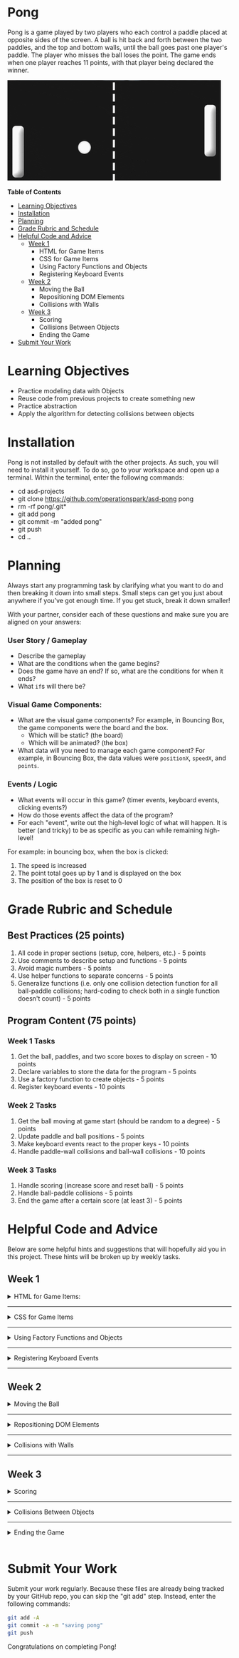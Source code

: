 # Pong

Pong is a game played by two players who each control a paddle placed at opposite sides of the screen. A ball is hit back and forth between the two paddles, and the top and bottom walls, until the ball goes past one player's paddle. The player who misses the ball loses the point. The game ends when one player reaches 11 points, with that player being declared the winner.

<img src="img/pong.gif">

**Table of Contents**

- [Learning Objectives](#learning-objectives)
- [Installation](#installation)
- [Planning](#planning)
- [Grade Rubric and Schedule](#grade-rubric-and-schedule)
- [Helpful Code and Advice](#helpful-code-and-advice)
  - [Week 1](#week-1)
    - HTML for Game Items
    - CSS for Game Items
    - Using Factory Functions and Objects
    - Registering Keyboard Events
  - [Week 2](#week-2)
    - Moving the Ball
    - Repositioning DOM Elements
    - Collisions with Walls
  - [Week 3](#week-3)
    - Scoring
    - Collisions Between Objects
    - Ending the Game
- [Submit Your Work](#submit-your-work)

# Learning Objectives

- Practice modeling data with Objects
- Reuse code from previous projects to create something new
- Practice abstraction
- Apply the algorithm for detecting collisions between objects

# Installation

Pong is not installed by default with the other projects. As such, you will need to install it yourself. To do so, go to your workspace and open up a terminal. Within the terminal, enter the following commands:

- cd asd-projects
- git clone https://github.com/operationspark/asd-pong pong
- rm -rf pong/.git\*
- git add pong
- git commit -m "added pong"
- git push
- cd ..

# Planning

Always start any programming task by clarifying what you want to do and then breaking it down into small steps. Small steps can get you just about anywhere if you’ve got enough time. If you get stuck, break it down smaller!

With your partner, consider each of these questions and make sure you are aligned on your answers:

### User Story / Gameplay

- Describe the gameplay
- What are the conditions when the game begins?
- Does the game have an end? If so, what are the conditions for when it ends?
- What `if`s will there be?

### Visual Game Components:

- What are the visual game components? For example, in Bouncing Box, the game components were the board and the box.
  - Which will be static? (the board)
  - Which will be animated? (the box)
- What data will you need to manage each game component? For example, in Bouncing Box, the data values were `positionX`, `speedX`, and `points`.

### Events / Logic

- What events will occur in this game? (timer events, keyboard events, clicking events?)
- How do those events affect the data of the program?
- For each "event", write out the high-level logic of what will happen. It is better (and tricky) to be as specific as you can while remaining high-level!

For example: in bouncing box, when the box is clicked:

1. The speed is increased
2. The point total goes up by 1 and is displayed on the box
3. The position of the box is reset to 0

# Grade Rubric and Schedule

## Best Practices (25 points)

1. All code in proper sections (setup, core, helpers, etc.) - 5 points
2. Use comments to describe setup and functions - 5 points
3. Avoid magic numbers - 5 points
4. Use helper functions to separate concerns - 5 points
5. Generalize functions (i.e. only one collision detection function for all ball-paddle collisions; hard-coding to check both in a single function doesn't count) - 5 points

## Program Content (75 points)

### Week 1 Tasks

1. Get the ball, paddles, and two score boxes to display on screen - 10 points
2. Declare variables to store the data for the program - 5 points
3. Use a factory function to create objects - 5 points
4. Register keyboard events - 10 points

### Week 2 Tasks

1. Get the ball moving at game start (should be random to a degree) - 5 points
2. Update paddle and ball positions - 5 points
3. Make keyboard events react to the proper keys - 10 points
4. Handle paddle-wall collisions and ball-wall collisions - 10 points

### Week 3 Tasks

1. Handle scoring (increase score and reset ball) - 5 points
2. Handle ball-paddle collisions - 5 points
3. End the game after a certain score (at least 3) - 5 points

# Helpful Code and Advice

Below are some helpful hints and suggestions that will hopefully aid you in this project. These hints will be broken up by weekly tasks.

## Week 1

<details> <summary> HTML for Game Items: </summary>

Open the `index.html` file. You should see this in the body:

```html
<body>
  <div id="board">
    <div id="gameItem"></div>
  </div>
</body>
```

Each project in this class will be build on some kind of `board` with various `gameItems` that are on the board. For this project, there are a number of required game items:

- the left paddle
- the ball
- the right paddle
- the score for player1
- the score for player2

Each one of these game items needs to be represented in HTML and, for the most part, `<div>`s can be used. To create a `<div>` with a particular `id` attribute, place the `id=""` attribute inside the opening tag:

```html
<div id="uniqueGameItemName"></div>
```

Not all of these game items will need objects. It is up to you to decide which ones do and which ones don't. You also may want more elements than just the ones mentioned, but those are the bare minimum required.

</details>

<hr>

<details> <summary> CSS for Game Items </summary>

Open the `index.css` file.

Adding CSS makes our gameItems actually become visible. For all projects in this course, we'll be using simple 2D shapes since they are relatively easy to render with basic HTML and CSS skills.

The following properties will be useful for determining the appearance of our DOM elements:

- `background-color`: the color of the element
- `width`: the width of the element in pixels
- `height`: the height of the element in pixels
- `border-radius`: how rounded the edges of the element are. Leaving out this property will leave the element as a rectangle. Setting this value to half of `width` or `height` will make the shape a circle (assuming width and height are the same).

The following properties will allow us to place our elements anywhere on the screen, relative to the `board`.

- `position: absolute`: allows us to use the `top` and `left` properties to position HTML elements anywhere we want on the screen relative to the parent element.
- `top`: the y-coordinate location of the element on a flipped y-axis (value increases as you move downwards).
- `left`: the x-coordinate location of the element.

Overall, the CSS should look like this:

```css
#id {
  /* appearance */
  background-color: white;
  width: 20px;
  height: 20px;
  border-radius: 20px;

  /* positioning */
  position: absolute;
  top: 100px;
  left: 100px;
}
```

Suggestions for this project:

- Each paddle should have a unique `background-color`
- Both paddles should have `width: 20px;` and `height: 80px;`
- The ball should have `width:20px;`, `height:20px` and `border-radius: 10px;`

</details>

<hr>

<details> <summary> Using Factory Functions and Objects </summary>

We will need to manage the data for each game item in this project: the ball and each paddle.

Use objects to manage this data. For example, in bouncing box, we could organize the data for the box like so (shortening `positionX` and `positionY` to `x` and `y`:

```js
var box = {};
box.x = 0;
box.y = 100;
box.width = 200;
box.height = 200;
box.speedX = 1;
box.speedY = 1;
box.id = "#box";
```

Notably, we are now storing the id of the HTML element in a variable. This will tie the data that manages each game item to the HTML element that is being controlled.

For bouncing box, we would refactor the `moveBox()` function this:

```js
function moveBox() {
  box.x += box.speedX; // update the position of the box along the x-axis
  $(box.id).css("left", box.x); // draw the box in the new location, positionX pixels away from the "left"
}
```

Since you'll be creating objects to represent the ball and each paddle, use a factory function to ensure that each `gameItem` has the data below:

- `gameItem.id`
- `gameItem.x`
- `gameItem.y`
- `gameItem.speedX`
- `gameItem.speedY`
- `gameItem.width`
- `gameItem.height`

When creating a factory function, the function should return an object that has a specific set of properties already assigned to it. The properties that you want customized for each object should be **parameterized** (turned into parameters/variables).

For example, consider this data for animal objects:

```js
var spot = {};
spot.name = "spot";
spot.species = "dog";
spot.owner = "Farmer Fred";

var daisy = {};
daisy.name = "daisy";
daisy.species = "bird";
spot.owner = "Farmer Fred";

var bessy = {};
bessy.name = "bessy";
bessy.species = "cow";
spot.owner = "Farmer Fred";
```

Since each object shares the same properties; `name`, `species`, and `owner`, I can create a factory function that reduces the repetitive creation of those objects.

For each value that is unique, I will add a parameter to my factory function. Any values that are shared can be hard-coded into the object.

```js
// Initialization
var spot = Animal("spot", "dog");
var daisy = Animal("daisy", "bird");
var bessy = Animal("bessy", "cow");

// Factory Function
function Animal(name, species) {
  var animal = {};
  animal.name = name;
  animal.species = species;
  animal.owner = "Farmer Fred";
  return animal;
}
```

Please keep in mind that the factory function you create should use jQuery to extract CSS information to initialize the `x`, `y`, `width`, and `height` values of your objects. As a reminder, you can get such information as follows:

```js
var x = parseFloat($("#id").css("left"));
var y = parseFloat($("#id").css("top"));
var width = $("#id").width();
var height = $("#id").height();
```

</details>

<hr>

<details> <summary> Registering Keyboard Events </summary>

This is something you should already have plenty of practice with. However, there are some minor differences this time. Notably, there are two paddles that must be interacted with. Both paddles should react to both `"keyup"` and `"keydown"` events.

There are two ways to approach this issue. You can either make a total of four event handlers (one "keyup" and "keydown" per paddle), or you can make just two. To keep things simple (and shorter), you should follow the latter approach and only make two event handlers.

**Handler 1:** Should handle the "keydown" event for both paddles. Just make sure your conditions check for the various keys you care about (up arrow, down arrow, 'W', and 'S'), and have the relevant paddle move in the appropriate direction.

**Handler 2:** Should handle the "keyup" event for both paddles. As with the "keydown" handler, make sure your conditions check for the various keys you care about (up arrow, down arrow, 'W', and 'S'), and have the relevant paddle stop moving when one of its keys is released.

Check out the [Walker project](https://github.com/benspector3/asd-template-keyboard-intro/) for ideas on how to move an object with your keyboard. Below is an example of simply printing whenever the `ENTER` key is pressed down.

```js
var KEYCODE = {
  ENTER: 13,
};

function handleKeyDown() {
  var keycode = event.which;
  console.log(keycode);

  if (keycode === KEYCODE.ENTER) {
    console.log("enter pressed");
  }
}
```

Use https://keycode.info/ to find out the keycode for any key.

</details>

<hr>

## Week 2

<details> <summary> Moving the Ball </summary>

Getting the ball to move is kind of important, so let's talk about how to do this. The best approach is as follows.

1. In the "helper functions" area, create a new function called `startBall` that has no parameters and only gives the `ball` object a starting position and speed.
2. Up in the "one-time setup" section, call the `startBall` function.

In the `startBall` function, you should give the `ball` object a new `x` and `y` position (that way, you can reuse the function after a point is scored!). It should, of course, be placed at the center of the board. Furthermore, you should give it initial `speedX` and `speedY` values. **These speed values should be random.** It's up to you how to make them random, but it's important to be careful, at least with the `speedX` value. For that reason, the following equation is suggested for `speedX`.

```js
randomNum = (Math.random() * 3 + 2) * (Math.random() > 0.5 ? -1 : 1);
```

That equation will assign a value either between `-5` and `-2`, or a value between `2` and `5`. If you want to change the range of values, you should only change the `3` and `2` values of the equation. The `3` says what the spread should be (bigger number means bigger range of possible values), and the `2` says what the minimum absolute value of `randomNum` will be.

</details>

<hr>

<details> <summary> Repositioning DOM Elements </summary>

We'll need to reposition the ball and each paddle on each update of the timer. Luckily, we've learned how to move things in the past. This time we want to move multiple objects, but since moving an object is basically the same every time, you should only make one function to handle that. Here's how to approach the problem.

- **Step 1:** Create a function (call it `moveObject`), with a single parameter. That parameter will take the object you want to move as an argument.
- **Step 2:** In the function, use the parameter and dot notation to change the current `x` and `y` values of the object based on the object's current speed.
- **Step 3:** After updating `x` and `y`, use jQuery to update the `"left"` and `"top"` properties of the corresponding DOM element

Recall that you should use the jQuery `.css()` function to draw the element in the new position. For example, to change how far left or right an element is, you could write:

```js
$("elementID").css("left", positionX);
```

If we wanted to move the element vertically instead, you would do the same thing, but for the `"top"` property:

```js
$("elementID").css("top", positionY);
```

Of course, `"elementID"`, `positionX`, and `positionY` should all be obtained using the function's parameter and dot notation when writing your own function, which this example does not do.

</details>

<hr>

<details> <summary> Collisions with Walls </summary>

In order to detect collisions with walls, you need to know three things.

1. The position of the wall
2. The position of your object
3. The size of your object

When you start your project, you will not know the positions of all walls.

To fix this, you should create two new `const` values under the "Constant Variables" section. These two new values should be

1. `BOARD_WIDTH`
2. `BOARD_HEIGHT`

You can obtain the values of `BOARD_WIDTH` and `BOARD_HEIGHT` using `$("#board").width()` and `$("#board").height()`, respectively.

That will give you the `x` position of the right side of the board and the `y` position of the bottom side of the board. As for the left and top of the board, both of those values are `0`, which is fine if you simply hard-code.

Once you know those values, detecting a collision with a wall is easy. You have four scenarios:

1. If an object's `x` value goes past the left side of the box, then it collided with it.
2. If an object's `y` value goes past the top side of the box, then it collided with it.
3. If an object's `x + width` value goes past the right side of the box, then it collided with it.
4. If an object's `y + height` value goes past the bottom side of the box, then it collided with it.

> **IMPORTANT:** You should make this collision detection be a single function (call it `wallCollision`) with a single parameter. The parameter should take in the object being checked as an argument (the `board` should _not_ be an argument, however). This way, you only need to write the collision detection once, and you can use it not only for both paddles, but for the ball as well!

> **SUGGESTION:** The wall collisions can also be handled using the same min/max approach used in the Image Filtering project. Take a look at the `keepInBounds` function there. With some slight modifications, you can actually use that function for both your paddles and ball hitting the top and bottom walls. Give it a try if you'd like to challenge yourself and create more efficient code.

> **NOTE:** You can use the `wallCollision` function for the ball as well as the paddles. However, this will only work for detecting collisions with the top and bottom of the board.

</details>

<hr>

## Week 3

<details> <summary> Scoring </summary>

Scoring has three parts to it.

1. Detecting that scoring has taken place
2. Updating the score
3. Resetting the ball

Each of these parts is a simple task.

1. Detection - check if the ball collides with the left or right wall (can be done in the `wallCollision` function)
2. Update the appopriate score in memory, then redraw the scoring element to display the updated score (reminder: `$("#scoreId").text(updatedScore)` will change the element with id `"scoreID"` to display whatever value is stored in the variable `updatedScore`)
3. Simply call your `startBall` function that you created back in Week 2

</details>

<hr>

<details> <summary> Collisions Between Objects </summary>

In games, collisions will occur frequently between objects. Having a function that can tell if two objects are colliding would be really convenient! The skeleton for such a function looks like this:

```js
function doCollide(obj1, obj2) {
  // return false if the objects do not collide
  // return true if the objects do collide
}
```

and we would use such a function in our program like this:

```js
if (doCollide(ball, paddleLeft)) {
  // bounce ball off paddle Left
}
```

You should have already created a `doCollide` function by this point. If you have, then you merely need to copy it into your code in the "helper functions" section, then call it twice. Once should be checking if the `ball` collides with the `leftPaddle`, and the other time should check if the `ball` collides with the `rightPaddle`.

If you have not created the `doCollide` function, then below is a rough explanation on how to do so.

> <details> <summary> Click for Explanation </summary>
> Any object passed to our `doCollide` function should store the data for an HTML element. Therefore, they must have an `$element` storing the jQuery object for the HTML element as well as `x` and `y` properties that store where the `$element` is.
>
> If you haven't set up your object data to represent the ball and the paddles, go back and do so before continuing
>
> For now, let's assume that we have a generic `gameItem` that is passed to the function as one of our objects. It's HTML, CSS, and JavaScript look like this:
>
> ```html
> <div id="gameItem"></div>
> ```
>
> ```css
> #gameItem {
>   position: absolute;
>   left: 100px; /* distance from the left side of the screen */
>   top: 50px; /* distance from the top of the screen */
> }
> ```
>
> ```js
> var gameItem = {};
> gameItem.$element = $("#gameItem");
> gameItem.x = 100; // same as "left"
> gameItem.y = 50; // same as "top"
> // speedX and speedY aren't needed for now
> ```
>
> Assuming that you are dealing with two `gameItem` objects, `objA` and `objB`, the `doCollide` function's pseudocode would look like this:
>
> ```js
> IF the left side of objA is left of the right side of objB AND
>  the right side of objA is right of the left side of objB AND
>  the top side of objA is above the bottom side of objB AND
>  the bottom side of objA is below the top side of objB:
>  return true
> ELSE:
>  return false
> ```
>
> </details>

</details>

<hr>

<details> <summary> Ending the Game </summary>

This one is easy. If either player scores enough points to win, then simply call the `endGame()` function. The `endGame()` function has already been created for you.

</details>

<br>

# Submit Your Work

Submit your work regularly. Because these files are already being tracked by your GitHub repo, you can skip the "git add" step. Instead, enter the following commands:

```bash
git add -A
git commit -a -m "saving pong"
git push
```

Congratulations on completing Pong!
